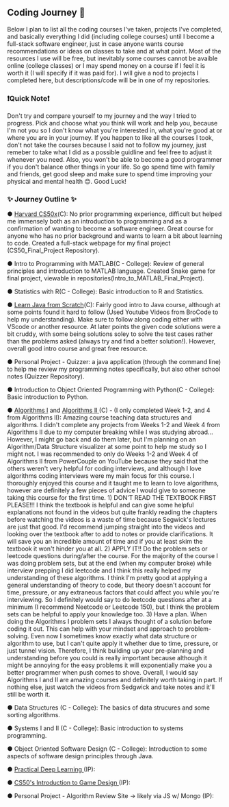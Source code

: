 ## Coding Journey 🧗
Below I plan to list all the coding courses I've taken, projects I've completed, and basically everything I did (including college courses) until I become a full-stack software engineer, just in case anyone wants course recommendations or ideas on classes to take and at what point. Most of the resources I use will be free, but inevitably some courses cannot be avaible online (college classes) or I may spend money on a course if I feel it is worth it (I will specify if it was paid for). I will give a nod to projects I completed here, but descriptions/code will be in one of my repositories.
### ❗Quick Note❗
Don't try and compare yourself to my journey and the way I tried to progress. Pick and choose what you think will work and help you, because I'm not you so I don't know what you're interested in, what you're good at or where you are in your journey. If you happen to like all the courses I took, don't not take the courses because I said not to follow my journey, just remeber to take what I did as a possible guidline and feel free to adjust it whenever you need. Also, you won't be able to become a good programmer if you don't balance other things in your life. So go spend time with family and friends, get good sleep and make sure to spend time improving your physical and mental health 😊. Good Luck!

### ✨ Journey Outline ✨

● <a href ="https://pll.harvard.edu/course/cs50-introduction-computer-science?delta=0" target="blank"> Harvard CS50x</a>(C): No prior programming experience, difficult but helped me immensely both as an introduction to programming and as a confirmation of wanting to become a software engineer. Great course for anyone who has no prior background and wants to learn a bit about learning to code. Created a full-stack webpage for my final project (CS50_Final_Project Repository).

● Intro to Programming with MATLAB(C - College): Review of general principles and introduction to MATLAB language. Created Snake game for final project, viewable in repositories(Intro_to_MATLAB_Final_Project).

● Statistics with R(C - College): Basic introduction to R and Statistics.

● <a href ="https://www.educative.io/courses/learn-java-from-scratch" target ="blank">Learn Java from Scratch</a>(C): Fairly good intro to Java course, although at some points found it hard to follow (Used Youtube Videos from BroCode to help my understanding). Make sure to follow along coding either with VScode or another resource. At later points the given code solutions were a bit cruddy, with some being solutions soley to solve the test cases rather than the problems asked (always try and find a better solution!). However, overall good intro course and great free resource.

● Personal Project - Quizzer: a java application (through the command line) to help me review my programming notes specifically, but also other school notes (Quizzer Repository). 

● Introduction to Object Oriented Programming with Python(C - College): Basic introduction to Python.

● <a href= "https://www.coursera.org/learn/algorithms-part1" target ="blank"> Algorithms I</a> and <a href="https://www.coursera.org/learn/algorithms-part2"> Algorithms II </a>(C) - (I only completed Week 1-2, and 4 from Algorithms II): Amazing course teaching data structures and algorithms. I didn't complete any projects from Weeks 1-2 and Week 4 from Algorithms II due to my computer breaking while I was studying abroad... However, I might go back and do them later, but I'm planning on an Algorithm/Data Structure visualizer at some point to help me study so I might not. I was recommended to only do Weeks 1-2 and Week 4 of Algorithms II from PowerCouple on YouTube because they said that the others weren't very helpful for coding interviews, and although I love algorithms coding interviews were my main focus for this course. I thoroughly enjoyed this course and it taught me to learn to love algorithms, however are definitely a few pieces of advice I would give to someone taking this course for the first time. 1) DON'T READ THE TEXTBOOK FIRST PLEASE!!! I think the textbook is helpful and can give some helpful explanations not found in the videos but quite frankly reading the chapters before watching the videos is a waste of time because Segwick's lectures are just that good. I'd recommend jumping straight into the videos and looking over the textbook after to add to notes or provide clarifications. It will save you an incredible amount of time and if you at least skim the textbook it won't hinder you at all. 2) APPLY IT!! Do the problem sets or leetcode questions during/after the course. For the majority of the course I was doing problem sets, but at the end (when my computer broke) while interview prepping I did leetcode and I think this really helped my understanding of these algorithms. I think I'm pretty good at applying a general understanding of theory to code, but theory doesn't account for time, pressure, or any extraneous factors that could affect you while you're interviewing. So I definitely would say to do leetcode questions after at a minimum (I recommend Neetcode or Leetcode 150), but I think the problem sets can be helpful to apply your knowledge too. 3) Have a plan. When doing the Algorithms I problem sets I always thought of a solution before coding it out. This can help with your mindset and approach to problem-solving. Even now I sometimes know exactly what data structure or algorithm to use, but I can't quite apply it whether due to time, pressure, or just tunnel vision. Therefore, I think building up your pre-planning and understanding before you could is really important because although it might be annoying for the easy problems it will exponentially make you a better programmer when push comes to shove. Overall, I would say Algorithms I and II are amazing courses and definitely worth taking in part. If nothing else, just watch the videos from Sedgwick and take notes and it'll still be worth it.

● Data Structures (C - College): The basics of data strucures and some sorting algorithms. 

● Systems I and II (C - College): Basic introduction to systems programming.
 
● Object Oriented Software Design (C - College): Introduction to some aspects of software design principles through Java.

● <a href="https://course.fast.ai/" target="blank"> Practical Deep Learning </a>(IP): 

● <a href="https://learning.edx.org/course/course-v1:HarvardX+CS50G+Games/home" target="blank"> CS50's Introduction to Game Design </a>(IP): 

● Personal Project - Algorithm Review Site -> likely via JS w/ Mongo (IP):
